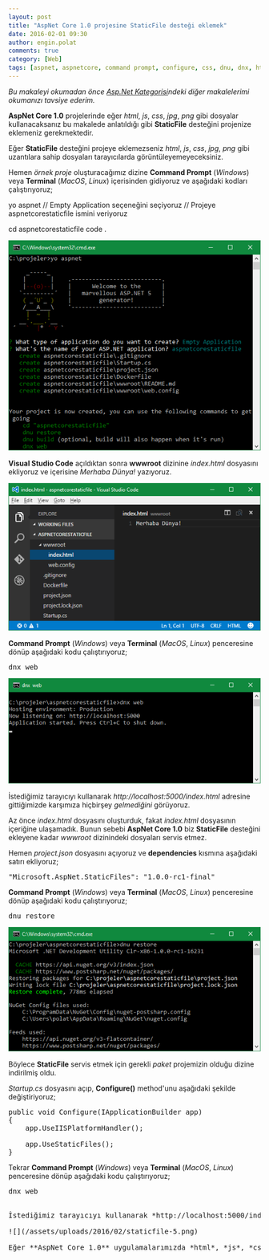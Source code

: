 ```yaml
---
layout: post
title: "AspNet Core 1.0 projesine StaticFile desteği eklemek"
date: 2016-02-01 09:30
author: engin.polat
comments: true
category: [Web]
tags: [aspnet, aspnetcore, command prompt, configure, css, dnu, dnx, html, iapplicationbuilder, javascript, jpg, linux, localhost, macos, png, project.json, restore, startup.cs, staticfiles, terminal, usestaticfiles, visual studio code, web, windows]
---
```

*Bu makaleyi okumadan önce <a href="/kategori/asp-net/" target="_blank">Asp.Net Kategorisi</a>ndeki diğer makalelerimi okumanızı tavsiye ederim.*

**AspNet Core 1.0** projelerinde eğer *html*, *js*, *css*, *jpg*, *png* gibi dosyalar kullanacaksanız bu makalede anlatıldığı gibi **StaticFile** desteğini projenize eklemeniz gerekmektedir.

Eğer **StaticFile** desteğini projeye eklemezseniz *html*, *js*, *css*, *jpg*, *png* gibi uzantılara sahip dosyaları tarayıcılarda görüntüleyemeyeceksiniz.

Hemen *örnek proje* oluşturacağımız dizine **Command Prompt** (*Windows*) veya **Terminal** (*MacOS*, *Linux*) içerisinden gidiyoruz ve aşağıdaki kodları çalıştırıyoruz;



yo aspnet
// Empty Application seçeneğini seçiyoruz
// Projeye aspnetcorestaticfile ismini veriyoruz

cd aspnetcorestaticfile
code .</pre>

![](/assets/uploads/2016/02/staticfile-1.png)

**Visual Studio Code** açıldıktan sonra **wwwroot** dizinine *index.html* dosyasını ekliyoruz ve içerisine *Merhaba Dünya!* yazıyoruz.

![](/assets/uploads/2016/02/staticfile-2.png)

**Command Prompt** (*Windows*) veya **Terminal** (*MacOS*, *Linux*) penceresine dönüp aşağıdaki kodu çalıştırıyoruz;

<pre class="brush:csharp">dnx web</pre>

![](/assets/uploads/2016/02/staticfile-4.png)

İstediğimiz tarayıcıyı kullanarak *http://localhost:5000/index.html* adresine gittiğimizde karşımıza hiçbirşey *gelmediğini* görüyoruz.

Az önce *index.html* dosyasını oluşturduk, fakat *index.html* dosyasının içeriğine ulaşamadık. Bunun sebebi **AspNet Core 1.0** biz **StaticFile** desteğini ekleyene kadar *wwwroot* dizinindeki dosyaları servis etmez.

Hemen *project.json* dosyasını açıyoruz ve **dependencies** kısmına aşağıdaki satırı ekliyoruz;

<pre class="brush:csharp">"Microsoft.AspNet.StaticFiles": "1.0.0-rc1-final"</pre>

**Command Prompt** (*Windows*) veya **Terminal** (*MacOS*, *Linux*) penceresine dönüp aşağıdaki kodu çalıştırıyoruz;

<pre class="brush:csharp">dnu restore</pre>

![](/assets/uploads/2016/02/staticfile-3.png)

Böylece **StaticFile** servis etmek için gerekli *paket* projemizin olduğu dizine indirilmiş oldu.

*Startup.cs* dosyasını açıp, **Configure()** method'unu aşağıdaki şekilde değiştiriyoruz;

<pre class="brush:csharp">public void Configure(IApplicationBuilder app)
{
    app.UseIISPlatformHandler();

    app.UseStaticFiles();
}</pre>

Tekrar **Command Prompt** (*Windows*) veya **Terminal** (*MacOS*, *Linux*) penceresine dönüp aşağıdaki kodu çalıştırıyoruz;

<pre class="brush:csharp">dnx web


İstediğimiz tarayıcıyı kullanarak *http://localhost:5000/index.html* adresine gittiğimizde, artık Merhaba Dünya! yazısını görebiliriz.

![](/assets/uploads/2016/02/staticfile-5.png)

Eğer **AspNet Core 1.0** uygulamalarımızda *html*, *js*, *css*, *jpg*, *png* gibi dosyaları kullanmak istiyorsak, **StaticFile** desteğini projemize eklememiz gerekiyor.

